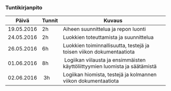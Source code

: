### Tuntikirjanpito
Päivä | Tunnit | Kuvaus
--------------- | ----- | ------
19.05.2016 | 2h | Aiheen suunnittelua ja repon luonti
24.05.2016 | 2h | Luokkien toteuttamista ja suunnittelua
26.05.2016 | 6h | Luokkien toiminnallisuutta, testejä ja toisen viikon dokumentaatiota
01.06.2016 | 8h | Logiikan viilausta ja ensimmäisten käyttöliittyymien luomista ja säätämistä
02.06.2016 | 3h | Logiikan hiomista, testejä ja kolmannen viikon dokumentaatiota

